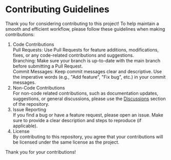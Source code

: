 # Contributing Guidelines

Thank you for considering contributing to this project! To help maintain a smooth and efficient workflow, please follow these guidelines when making contributions:

1. Code Contributions <br/>
   Pull Requests: Use Pull Requests for feature additions, modifications, fixes, or any code-related contributions and suggestions. <br/>
   Branching: Make sure your branch is up-to-date with the main branch before submitting a Pull Request. <br/>
   Commit Messages: Keep commit messages clear and descriptive. Use the imperative words (e.g., "Add feature", "Fix bug", etc.) in your commit messages.
2. Non-Code Contributions <br/>
   For non-code related contributions, such as documentation updates, suggestions, or general discussions, please use the <a href="https://github.com/rayusamBoy/Laravel_tenancy_sms/discussions">Discussions</a> section of the repository.
3. Issue Reporting <br/>
   If you find a bug or have a feature request, please open an issue. Make sure to provide a clear description and steps to reproduce (if applicable).
4. License <br/>
   By contributing to this repository, you agree that your contributions will be licensed under the same license as the project.

Thank you for your contributions!
